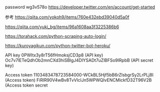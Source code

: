 password wg3v578o
https://developer.twitter.com/en/account/get-started

参考
https://qiita.com/yokoh9/items/760e432ebd39040d5a0f

https://qiita.com/yuki_bg/items/96a1608aa3f3225386b6

https://torahack.com/python-scraping-auto-login/

https://kuroyagikun.com/python-twitter-bot-heroku/

API key
0PWItx3y8rT56fHmoksjCD3p8 (API key)
Oc7v7lETeQdhOb2mnCXd3hiSBlgJ4DlYSADt7uZlBFSo9IRpbB (API secret key)

Access token
1103483478723584000-WCkBL5Hjf5bB6rZlsbgrSy2LrPLj8I (Access token)
FiRIR90V4wBv8TvVlclJn5WPWQIvENCMickfD32T96V2B (Access token secret
